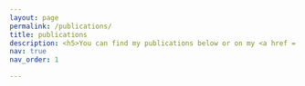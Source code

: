 ```yaml
---
layout: page
permalink: /publications/
title: publications
description: <h5>You can find my publications below or on my <a href = 'https://scholar.google.com/citations?user=PB-DOw8AAAAJ&hl=en'>Google Scholar page</a>.</h5>
nav: true
nav_order: 1

---
```

